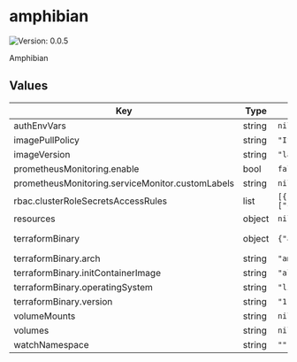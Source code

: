 # amphibian

![Version: 0.0.5](https://img.shields.io/badge/Version-0.0.5-informational?style=flat-square)

Amphibian

## Values

| Key | Type | Default | Description |
|-----|------|---------|-------------|
| authEnvVars | string | `nil` | Environment variables required for remote state backend authentication. This is a slice of [`v1.EnvVar`](https://pkg.go.dev/k8s.io/api/core/v1#EnvVar)s. |
| imagePullPolicy | string | `"IfNotPresent"` | The imagePullPolicy to be used on the operator. |
| imageVersion | string | `"latest"` | The image version used for the operator. |
| prometheusMonitoring.enable | bool | `false` | Create the `Service` and `ServiceMonitor` objects to enable Prometheus monitoring on the operator. |
| prometheusMonitoring.serviceMonitor.customLabels | string | `nil` | Custom labels to add to the ServiceMonitor object. |
| rbac.clusterRoleSecretsAccessRules | list | `[{"apiGroups":[""],"resources":["secrets"],"verbs":["create","get","list","patch","update","watch"]}]` | List of `PolicyRule`s for accessing Kubernetes secrets, to be appended to the `amphibian-manager-role` cluster role. |
| resources | object | `nil` | The resources requests/limits to be set on the deployment pod spec template. |
| terraformBinary | object | `{"arch":"amd64","initContainerImage":"alpine:3.15.0","operatingSystem":"linux","version":"1.1.2"}` | Information about the `terraform` binary to inject into the main container. These values will be used to download the binary from `https://releases.hashicorp.com/terraform/<terraformVersion.version>/terraform_<terraformVersion.version>_<terraformVersion.operatingSystem>_<terraformVersion.arch>.zip`. |
| terraformBinary.arch | string | `"amd64"` | The architecture for which to download the `terraform` binary. |
| terraformBinary.initContainerImage | string | `"alpine:3.15.0"` | The image to use for the init container that installs the target `terraform` binary. |
| terraformBinary.operatingSystem | string | `"linux"` | The operating system for which to download the `terraform` binary. |
| terraformBinary.version | string | `"1.1.2"` | The version of the `terraform` binary. Note that it's not possible to use `latest`, or use "partial" versions (e.g. `1`, or `1.1`) so you have to specify the full version. |
| volumeMounts | string | `nil` | List of [`v1.VolumeMount`](https://pkg.go.dev/k8s.io/api/core/v1#VolumeMount) objects to be appended as-is to the amphibian workloads |
| volumes | string | `nil` |  |
| watchNamespace | string | `""` | The value to be set on the `WATCH_NAMESPACE` environment variable. |
